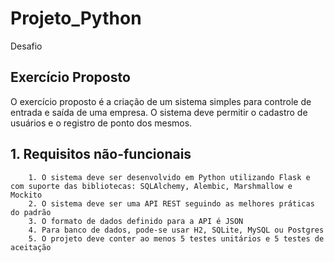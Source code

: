 # Projeto_Python
Desafio

## Exercício Proposto

O exercício proposto é a criação de um sistema simples para controle de entrada e saída de
uma empresa. O sistema deve permitir o cadastro de usuários e o registro de ponto dos
mesmos.

## 1. Requisitos não-funcionais

        1. O sistema deve ser desenvolvido em Python utilizando Flask e com suporte das bibliotecas: SQLAlchemy, Alembic, Marshmallow e Mockito
        2. O sistema deve ser uma API REST seguindo as melhores práticas do padrão
        3. O formato de dados definido para a API é JSON
        4. Para banco de dados, pode-se usar H2, SQLite, MySQL ou Postgres
        5. O projeto deve conter ao menos 5 testes unitários e 5 testes de aceitação
